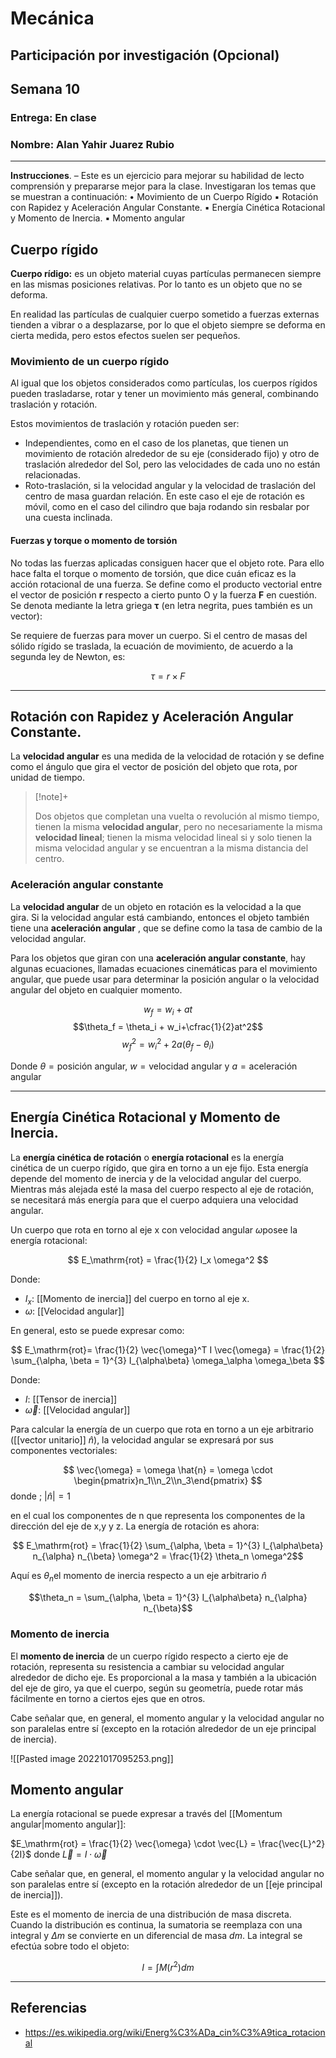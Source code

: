 # Mecánica

## Participación por investigación (Opcional)

## Semana 10

### Entrega: En clase

### Nombre: Alan Yahir Juarez Rubio

---
**Instrucciones**. – Este es un ejercicio para mejorar su habilidad de lecto comprensión y prepararse mejor para la clase. Investigaran los temas que se muestran a continuación:
• Movimiento de un Cuerpo Rígido
▪ Rotación con Rapidez y Aceleración Angular Constante.
▪ Energía Cinética Rotacional y Momento de Inercia.
▪ Momento angular

## Cuerpo rígido

**Cuerpo rídigo:** es un objeto material cuyas partículas permanecen siempre en las mismas posiciones relativas. Por lo tanto es un objeto que no se deforma.

En realidad las partículas de cualquier cuerpo sometido a fuerzas externas tienden a vibrar o a desplazarse, por lo que el objeto siempre se deforma en cierta medida, pero estos efectos suelen ser pequeños.

### Movimiento de un cuerpo rígido

Al igual que los objetos considerados como partículas, los cuerpos rígidos pueden trasladarse, rotar y tener un movimiento más general, combinando traslación y rotación.

Estos movimientos de traslación y rotación pueden ser:

- Independientes, como en el caso de los planetas, que tienen un movimiento de rotación alrededor de su eje (considerado fijo) y otro de traslación alrededor del Sol, pero las velocidades de cada uno no están relacionadas.
- Roto-traslación, si la velocidad angular y la velocidad de traslación del centro de masa guardan relación. En este caso el eje de rotación es móvil, como en el caso del cilindro que baja rodando sin resbalar por una cuesta inclinada.

#### Fuerzas y torque o momento de torsión

No todas las fuerzas aplicadas consiguen hacer que el objeto rote. Para ello hace falta el torque o momento de torsión, que dice cuán eficaz es la acción rotacional de una fuerza. Se define como el producto vectorial entre el vector de posición **r** respecto a cierto punto O y la fuerza **F** en cuestión. Se denota mediante la letra griega **τ** (en letra negrita, pues también es un vector):

Se requiere de fuerzas para mover un cuerpo. Si el centro de masas del sólido rígido se traslada, la ecuación de movimiento, de acuerdo a la segunda ley de Newton, es:

$$τ = r \times F$$

---
## Rotación con Rapidez y Aceleración Angular Constante.

La **velocidad angular** es una medida de la velocidad de rotación y se define como el ángulo que gira el vector de posición del objeto que rota, por unidad de tiempo. 

> [!note]+
> 
> Dos objetos que completan una vuelta o revolución al mismo tiempo, tienen la misma **velocidad angular**, pero no necesariamente la misma **velocidad lineal**; tienen la misma velocidad lineal si y solo tienen la misma velocidad angular y se encuentran a la misma distancia del centro.

### Aceleración angular constante

La **velocidad angular** de un objeto en rotación es la velocidad a la que gira. Si la velocidad angular está cambiando, entonces el objeto también tiene una **aceleración angular** , que se define como la tasa de cambio de la velocidad angular.

Para los objetos que giran con una **aceleración angular constante**, hay algunas ecuaciones, llamadas ecuaciones cinemáticas para el movimiento angular, que puede usar para determinar la posición angular o la velocidad angular del objeto en cualquier momento.


$$w_f = w_i+at$$
$$\theta_f = \theta_i + w_i+\cfrac{1}{2}at^2$$
$$w_f^2 = w_i^2+2a \left(\theta_f-\theta_i \right)$$

Donde $\theta =\text{posición angular}$, $w =\text{velocidad angular}$ y $a = \text{aceleración angular}$

---
## Energía Cinética Rotacional y Momento de Inercia.

La **energía cinética de rotación** o **energía rotacional** es la energía cinética de un cuerpo rígido, que gira en torno a un eje fijo. Esta energía depende del momento de inercia y de la velocidad angular del cuerpo. Mientras más alejada esté la masa del cuerpo respecto al eje de rotación, se necesitará más energía para que el cuerpo adquiera una velocidad angular.

Un cuerpo que rota en torno al eje x con velocidad angular $\omega$posee la energía rotacional:

$$
E_\mathrm{rot} = \frac{1}{2} I_x \omega^2
$$

Donde:
- $I_x$: [[Momento de inercia]] del cuerpo en torno al eje x.
- $\omega$: [[Velocidad angular]]

En general, esto se puede expresar como:

$$
E_\mathrm{rot}= \frac{1}{2} \vec{\omega}^T I \vec{\omega} = \frac{1}{2} \sum_{\alpha, \beta = 1}^{3} I_{\alpha\beta} \omega_\alpha \omega_\beta 
$$

Donde:
- $I$: [[Tensor de inercia]]
- $\vec{\omega}$: [[Velocidad angular]]


Para calcular la energía de un cuerpo que rota en torno a un eje arbitrario ([[vector unitario]] $\hat{n}$), la velocidad angular se expresará por sus componentes vectoriales:

$$
\vec{\omega} = \omega \hat{n} = \omega \cdot \begin{pmatrix}n_1\\n_2\\n_3\end{pmatrix} 
$$
donde ; $\left| {\hat{n}} \right| = 1$

en el cual los componentes de n que representa los componentes de la dirección del eje de x,y y z. La energía de rotación es ahora:

$$
E_\mathrm{rot} = \frac{1}{2} \sum_{\alpha, \beta = 1}^{3} I_{\alpha\beta} n_{\alpha} n_{\beta} \omega^2 = \frac{1}{2} \theta_n \omega^2$$

Aquí es $\theta_n$el momento de inercia respecto a un eje arbitrario $\hat{n}$
 
$$\theta_n = \sum_{\alpha, \beta = 1}^{3} I_{\alpha\beta} n_{\alpha} n_{\beta}$$

### Momento de inercia

El **momento de inercia** de un cuerpo rígido respecto a cierto eje de rotación, representa su resistencia a cambiar su velocidad angular alrededor de dicho eje. Es proporcional a la masa y también a la ubicación del eje de giro, ya que el cuerpo, según su geometría, puede rotar más fácilmente en torno a ciertos ejes que en otros.

Cabe señalar que, en general, el momento angular y la velocidad angular no son paralelas entre sí (excepto en la rotación alrededor de un eje principal de inercia).

![[Pasted image 20221017095253.png]]

## Momento angular

La energía rotacional se puede expresar a través del [[Momentum angular|momento angular]]:

$E_\mathrm{rot} = \frac{1}{2} \vec{\omega} \cdot \vec{L} = \frac{\vec{L}^2}{2I}$  donde  $\vec{L} = I \cdot \vec{\omega}$

Cabe señalar que, en general, el momento angular y la velocidad angular no son paralelas entre sí (excepto en la rotación alrededor de un [[eje principal de inercia]]).

Este es el momento de inercia de una distribución de masa discreta. Cuando la distribución es continua, la sumatoria se reemplaza con una integral y _Δm_ se convierte en un diferencial de masa _dm_. La integral se efectúa sobre todo el objeto:

$$I = \int M \left( r^2 \right)dm$$

---
## Referencias

- https://es.wikipedia.org/wiki/Energ%C3%ADa_cin%C3%A9tica_rotacional